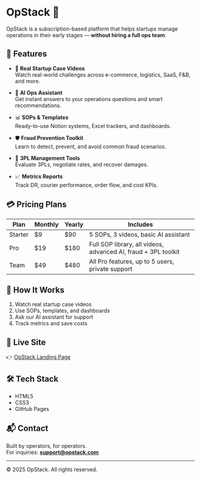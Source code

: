 # OpStack 🚀

OpStack is a subscription-based platform that helps startups manage operations in their early stages — **without hiring a full ops team**.

## 🌟 Features

- 🎥 **Real Startup Case Videos**  
  Watch real-world challenges across e-commerce, logistics, SaaS, F&B, and more.

- 🤖 **AI Ops Assistant**  
  Get instant answers to your operations questions and smart recommendations.

- 📊 **SOPs & Templates**  
  Ready-to-use Notion systems, Excel trackers, and dashboards.

- 🛡️ **Fraud Prevention Toolkit**  
  Learn to detect, prevent, and avoid common fraud scenarios.

- 🚚 **3PL Management Tools**  
  Evaluate 3PLs, negotiate rates, and recover damages.

- 📈 **Metrics Reports**  
  Track DR, courier performance, order flow, and cost KPIs.

## 💳 Pricing Plans

| Plan   | Monthly | Yearly | Includes |
|--------|---------|--------|----------|
| Starter | $9     | $90    | 5 SOPs, 3 videos, basic AI assistant |
| Pro     | $19    | $180   | Full SOP library, all videos, advanced AI, fraud + 3PL toolkit |
| Team    | $49    | $480   | All Pro features, up to 5 users, private support |

## 📌 How It Works

1. Watch real startup case videos  
2. Use SOPs, templates, and dashboards  
3. Ask our AI assistant for support  
4. Track metrics and save costs  

## 🔗 Live Site

👉 [OpStack Landing Page](https://alaaFakhry22.github.io/Ops/)

## 🛠️ Tech Stack

- HTML5  
- CSS3  
- GitHub Pages  

## 📬 Contact

Built by operators, for operators.  
For inquiries: **support@opstack.com**

---

© 2025 OpStack. All rights reserved.
